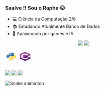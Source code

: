 ### Saalve !! Sou o Rapha 😜

- 💻 Ciência da Computação 2/8
- 📚 Estudando Atualmente Banco de Dados
- 🤖 Apaixonado por games e IA

<div align="center">
  <a href="https://github.com/RaphaelDanil">
  <img height="150em" src="https://github-readme-stats.vercel.app/api?username=RaphaelDanil&show_icons=true&theme=dark&include_all_commits=true&count_private=true"/>
  <img height="150em" src="https://github-readme-stats.vercel.app/api/top-langs/?username=RaphaelDanil&layout=compact&langs_count=7&theme=dark"/>
</div>
<div style="display: inline_block"><br>
  <img align="center" alt="Rapha-Python" height="30" width="40" src="https://raw.githubusercontent.com/devicons/devicon/master/icons/python/python-original.svg">
  <img align="center" alt="Rapha-Csharp" height="30" width="40" src="https://raw.githubusercontent.com/devicons/devicon/master/icons/csharp/csharp-original.svg">
</div>
  
  ##
 
<div> 
  <a href="https://instagram.com/rapha.danil" target="_blank"><img src="https://img.shields.io/badge/-Instagram-%23E4405F?style=for-the-badge&logo=instagram&logoColor=white" target="_blank"></a>
  <a href = "mailto:raphaeledanilp@gmail.com"><img src="https://img.shields.io/badge/-Gmail-%23333?style=for-the-badge&logo=gmail&logoColor=white" target="_blank"></a>
  <a href="https://www.linkedin.com/in/raphael-danil-422889106" target="_blank"><img src="https://img.shields.io/badge/-LinkedIn-%230077B5?style=for-the-badge&logo=linkedin&logoColor=white" target="_blank"></a> 
 
  ![Snake animation](https://github.com/raphaeldanil/raphaeldanil/blob/output/github-contribution-grid-snake.svg)
 
</div>

